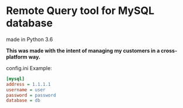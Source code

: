 <h1>Remote Query tool for MySQL database</h1>
made in Python 3.6

**This was made with the intent of managing my customers in a cross-platform way.**


config.ini Example:

```ini
[mysql]
address = 1.1.1.1
username = user
password = password
database = db

```




